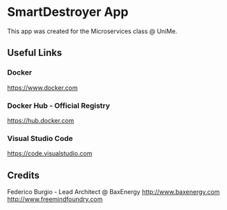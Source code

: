 # SmartDestroyer App
This app was created for the Microservices class @ UniMe.

## Useful Links
### Docker
https://www.docker.com

### Docker Hub - Official Registry
https://hub.docker.com

### Visual Studio Code
https://code.visualstudio.com

## Credits
Federico Burgio - Lead Architect @ BaxEnergy
http://www.baxenergy.com
http://www.freemindfoundry.com